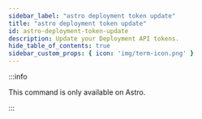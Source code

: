 ```yaml
---
sidebar_label: "astro deployment token update"
title: "astro deployment token update"
id: astro-deployment-token-update
description: Update your Deployment API tokens.
hide_table_of_contents: true
sidebar_custom_props: { icon: 'img/term-icon.png' }
---
```


:::info

This command is only available on Astro.

:::